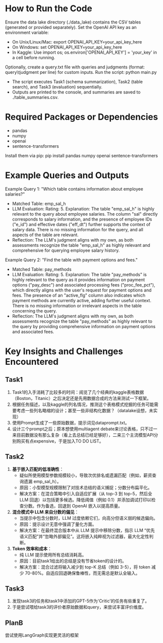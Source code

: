 How to Run the Code
====

Ensure the data lake directory (./data_lake) contains the CSV tables (generated or provided separately).
Set the OpenAI API key as an environment variable:

* On Unix/Linux/Mac: export OPENAI_API_KEY=your_api_key_here
* On Windows: set OPENAI_API_KEY=your_api_key_here
* In Kaggle: Use import os; os.environ['OPENAI_API_KEY'] = 'your_key' in a cell before running.


Optionally, create a query.txt file with queries and judgments (format: query\tjudgment per line) for custom inputs.
Run the script: python main.py

* The script executes Task1 (schema summarization), Task2 (table search), and Task3 (evaluation) sequentially.
* Outputs are printed to the console, and summaries are saved to ./table_summaries.csv.

Required Packages or Dependencies
====
* pandas
* numpy
* openai
* sentence-transformers

Install them via pip: pip install pandas numpy openai sentence-transformers

Example Queries and Outputs
====

Example Query 1: "Which table contains information about employee salaries?"

* Matched Table: emp_sal_h
* LLM Evaluation: Rating: 5. Explanation: The table "emp_sal_h" is highly relevant to the query about employee salaries. The column "sal" directly corresponds to salary information, and the presence of employee IDs ("e_id") and effective dates ("eff_dt") further supports the context of salary data. There is no missing information for the query, and all aspects of the table are relevant.
* Reflection: The LLM's judgment aligns with my own, as both assessments recognize the table "emp_sal_h" as highly relevant and comprehensive for querying employee salary history.

Example Query 2: "Find the table with payment options and fees."

* Matched Table: pay_methods
* LLM Evaluation: Rating: 5. Explanation: The table "pay_methods" is highly relevant to the query as it provides information on payment options ("pay_desc") and associated processing fees ("proc_fee_pct"), which directly aligns with the user's request for payment options and fees. The presence of an "active_flg" column also indicates which payment methods are currently active, adding further useful context. There is no missing information or irrelevant aspects in the table concerning the query.
* Reflection: The LLM's judgment aligns with my own, as both assessments recognize the table "pay_methods" as highly relevant to the query by providing comprehensive information on payment options and associated fees.

Key Insights and Challenges Encountered
====

Task1
----
1. Task1的入手消耗了比较多的时间：阅览了几个经典的kaggle表格数据（Boston，Titanic）之后决定还是先用数据合成的方法来测试一下框架。
2. 根据任务描述，以及kaggle的列名情况，推测这个表格模式挖掘的任务可能需要考虑一些列名略缩的设计；甚至一些非结构化数据？（datalake设想，未实现）
3. 使用Prompt生成了一些原始数据，提示词见dataprompt.txt。
4. 设计三个prompt之后；原本想使用multiagent debate来讨论表格，只不过一来目前数据没有那么复杂（看上去总结已经足够好），二来三个主流模型API分别购买有点expensive，于是加入TO DO LIST。

Task2
----
1. **基于嵌入匹配的低准确性**：
    - 疑似所使用模型参数规模较小，导致次优排名或遗漏匹配（例如，薪资查询遗漏 emp_sal_h）。
    - 原因：小型模型规模限制了对技术总结的语义捕捉；分数分布扁平化。
    - 解决方案：在混合策略中引入自适应扩展（从 top-3 到 top-5，然后全 LLM 回退）以包括更多候选。降低阈值（例如 0.1）并添加调试打印以检查分数。作为备选，回退到 OpenAI 嵌入以提高质量。
2. **混合模式中 LLM 来自分数的偏见**：
    - 当提示中包含分数时，LLM 过度依赖它们，向高分但语义弱的候选偏向。
    - 原因：提示设计无意中强调了量化方面。
    - 解决方案：在最终混合版本中从 LLM 提示中移除分数，指示 LLM “优先语义匹配”并“忽略外部偏见”。这将嵌入纯粹视为过滤器，最大化定性判断。
3. **Token 效率和成本**：
    - 纯 LLM 提示使用所有总结消耗高。
    - 原因：目前task1给出的总结是没有节省token的设计的。
    - 解决方案：混合过滤将输入减少到 top-K 总结（例如 3-5），将 token 减少 70-80%。自适应回退确保鲁棒性，而无需总是默认全输入。

Task3
----
1. 发现task3的任务和task1中添加的GPT-5作为'Critic'的任务有些重复了。
2. 于是尝试喂给task3的评价者原始数据和query，来尝试丰富评价维度。



PlanB
----
尝试使用LangGraph实现更灵活的框架

